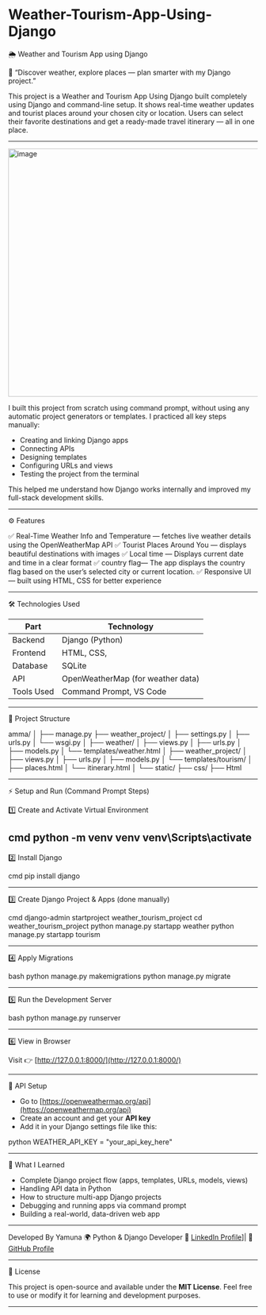 # Weather-Tourism-App-Using-Django

🌦️ Weather and Tourism App using Django

🧭 “Discover weather, explore places — plan smarter with my Django project.”

This project is a Weather and Tourism App Using Django built completely using Django and command-line setup.
It shows real-time weather updates and tourist places around your chosen city or location.
Users can select their favorite destinations and get a ready-made travel itinerary — all in one place.

---
<img width="520" height="500" alt="image" src="https://github.com/user-attachments/assets/f5c7530a-839f-413e-9dc0-3d23f6a696db"/>

I built this project from scratch using command prompt, without using any automatic project generators or templates.
I practiced all key steps manually:

* Creating and linking Django apps
* Connecting APIs
* Designing templates
* Configuring URLs and views
* Testing the project from the terminal

This helped me understand how Django works internally and improved my full-stack development skills.

---

⚙️ Features

✅ Real-Time Weather Info and Temperature — fetches live weather details using the OpenWeatherMap API
✅ Tourist Places Around You — displays beautiful destinations with images
✅ Local time — Displays current date and time in a clear format
✅ country flag— The app displays the country flag based on the user’s selected city or current location.
✅ Responsive UI — built using HTML, CSS for better experience

---

🛠️ Technologies Used

| Part       | Technology                        |
| ---------- | --------------------------------- |
| Backend    | Django (Python)                   |
| Frontend   | HTML, CSS,                        |
| Database   | SQLite                            |
| API        | OpenWeatherMap (for weather data) |
| Tools Used | Command Prompt, VS Code           |

---

🧩 Project Structure


amma/
│
├── manage.py
├── weather_project/
│   ├── settings.py
│   ├── urls.py
│   └── wsgi.py
│
├── weather/
│   ├── views.py
│   ├── urls.py
│   ├── models.py
│   └── templates/weather.html
│
├── weather_project/
│   ├── views.py
│   ├── urls.py
│   ├── models.py
│   └── templates/tourism/
│       ├── places.html
│       └── itinerary.html
│
└── static/
    ├── css/
    ├── Html
    

---

⚡ Setup and Run (Command Prompt Steps)

1️⃣ Create and Activate Virtual Environment

cmd
python -m venv venv
venv\Scripts\activate
----
2️⃣ Install Django

cmd
pip install django

---
3️⃣ Create Django Project & Apps (done manually)

cmd
django-admin startproject weather_tourism_project
cd weather_tourism_project
python manage.py startapp weather
python manage.py startapp tourism

---
4️⃣ Apply Migrations

bash
python manage.py makemigrations
python manage.py migrate

---

5️⃣ Run the Development Server

bash
python manage.py runserver

---

6️⃣ View in Browser

Visit 👉 [http://127.0.0.1:8000/](http://127.0.0.1:8000/)

---

🔑 API Setup

* Go to [https://openweathermap.org/api](https://openweathermap.org/api)
* Create an account and get your **API key**
* Add it in your Django settings file like this:

python
WEATHER_API_KEY = "your_api_key_here"

---

🧠 What I Learned

* Complete Django project flow (apps, templates, URLs, models, views)
* Handling API data in Python
* How to structure multi-app Django projects
* Debugging and running apps via command prompt
* Building a real-world, data-driven web app

---

Developed By
Yamuna
🌍 Python & Django Developer
💼 [LinkedIn Profile](https://www.linkedin.com/in/yamunamca/)]| 🐙 [GitHub Profile]((https://github.com/yamunaraguthu))

---
 🪪 License

This project is open-source and available under the **MIT License**.
Feel free to use or modify it for learning and development purposes.

---
